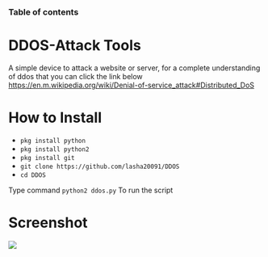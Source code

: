 ### Table of contents

# DDOS-Attack Tools

A simple device to attack a website or server, for a complete understanding of ddos that you can click the link below
https://en.m.wikipedia.org/wiki/Denial-of-service_attack#Distributed_DoS

# How to Install
* ```pkg install python```
* ```pkg install python2```
* ```pkg install git```
* ```git clone https://github.com/lasha20091/DDOS```
* ```cd DDOS```

Type command ```python2 ddos.py``` To run the script


# Screenshot

![](https://raw.githubusercontent.com/pembriahmad/DDOS/master/Screenshot.jpg)

